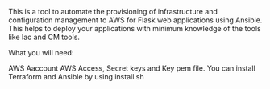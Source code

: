 


This is a tool to automate the provisioning of infrastructure and configuration management to AWS for Flask web applications using Ansible. This helps to deploy your applications with
minimum knowledge of the tools like Iac and CM tools.


What you will need:

 AWS Aaccount
 AWS Access, Secret keys and Key pem file. 
 You can install Terraform and Ansible by using install.sh
